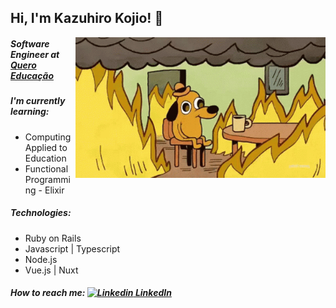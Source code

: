 ## Hi, I'm Kazuhiro Kojio! 👋

<img width="400" align='right' src="https://github.com/kazuhirodk/kazuhirodk/blob/master/fine.gif">

##### Software Engineer at [Quero Educação](https://sobre.quero.com/)
##### I'm currently learning:
  - Computing Applied to Education
  - Functional Programming - Elixir
##### Technologies:
  - Ruby on Rails
  - Javascript | Typescript
  - Node.js
  - Vue.js | Nuxt
##### How to reach me: [![Linkedin](https://i.stack.imgur.com/gVE0j.png) LinkedIn](https://www.linkedin.com/in/kazuhiro-kojio-0b7a13103/)
